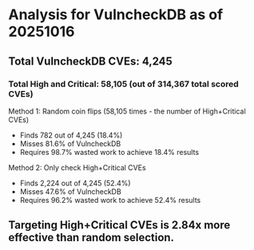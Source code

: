 # Analysis for VulncheckDB as of 20251016

## Total VulncheckDB CVEs: 4,245
### Total High and Critical: 58,105 (out of 314,367 total scored CVEs)

Method 1: Random coin flips (58,105 times - the number of High+Critical CVEs)
  - Finds 782 out of 4,245 (18.4%)
  - Misses 81.6% of VulncheckDB
  - Requires 98.7% wasted work to achieve 18.4% results

Method 2: Only check High+Critical CVEs
  - Finds 2,224 out of 4,245 (52.4%)
  - Misses 47.6% of VulncheckDB
  - Requires 96.2% wasted work to achieve 52.4% results

## Targeting High+Critical CVEs is 2.84x more effective than random selection.
